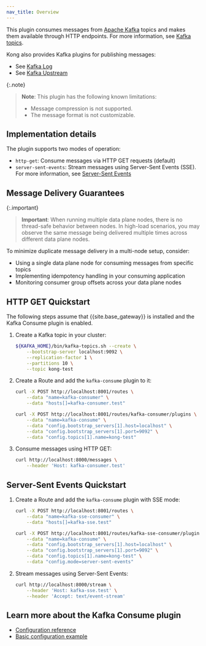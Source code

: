 ```yaml
---
nav_title: Overview
---
```


This plugin consumes messages from [Apache Kafka](https://kafka.apache.org/) topics and makes them available through HTTP endpoints.
For more information, see [Kafka topics](https://kafka.apache.org/documentation/#intro_concepts_and_terms).

Kong also provides Kafka plugins for publishing messages:
* See [Kafka Log](/hub/kong-inc/kafka-log/)
* See [Kafka Upstream](/hub/kong-inc/kafka-upstream/)

{:.note}
> **Note**: This plugin has the following known limitations:
> * Message compression is not supported.
> * The message format is not customizable.

## Implementation details

The plugin supports two modes of operation:
* `http-get`: Consume messages via HTTP GET requests (default)
* `server-sent-events`: Stream messages using Server-Sent Events (SSE). For more information, see [Server-Sent Events](https://developer.mozilla.org/en-US/docs/Web/API/Server-sent_events)

## Message Delivery Guarantees

{:.important}
> **Important**: When running multiple data plane nodes, there is no thread-safe behavior between nodes. In high-load scenarios, you may observe the same message being delivered multiple times across different data plane nodes.

To minimize duplicate message delivery in a multi-node setup, consider:
* Using a single data plane node for consuming messages from specific topics
* Implementing idempotency handling in your consuming application
* Monitoring consumer group offsets across your data plane nodes

## HTTP GET Quickstart

The following steps assume that {{site.base_gateway}} is installed and the Kafka Consume plugin is enabled.

1. Create a Kafka topic in your cluster:

    ```bash
    ${KAFKA_HOME}/bin/kafka-topics.sh --create \
        --bootstrap-server localhost:9092 \
        --replication-factor 1 \
        --partitions 10 \
        --topic kong-test
    ```

2. Create a Route and add the `kafka-consume` plugin to it:

    ```bash
    curl -X POST http://localhost:8001/routes \
        --data "name=kafka-consumer" \
        --data "hosts[]=kafka-consumer.test"
    ```

    ```bash
    curl -X POST http://localhost:8001/routes/kafka-consumer/plugins \
        --data "name=kafka-consume" \
        --data "config.bootstrap_servers[1].host=localhost" \
        --data "config.bootstrap_servers[1].port=9092" \
        --data "config.topics[1].name=kong-test"
    ```

3. Consume messages using HTTP GET:

    ```bash
    curl http://localhost:8000/messages \
        --header 'Host: kafka-consumer.test'
    ```

## Server-Sent Events Quickstart

1. Create a Route and add the `kafka-consume` plugin with SSE mode:

    ```bash
    curl -X POST http://localhost:8001/routes \
        --data "name=kafka-sse-consumer" \
        --data "hosts[]=kafka-sse.test"
    ```

    ```bash
    curl -X POST http://localhost:8001/routes/kafka-sse-consumer/plugins \
        --data "name=kafka-consume" \
        --data "config.bootstrap_servers[1].host=localhost" \
        --data "config.bootstrap_servers[1].port=9092" \
        --data "config.topics[1].name=kong-test" \
        --data "config.mode=server-sent-events"
    ```

2. Stream messages using Server-Sent Events:

    ```bash
    curl http://localhost:8000/stream \
        --header 'Host: kafka-sse.test' \
        --header 'Accept: text/event-stream'
    ```

## Learn more about the Kafka Consume plugin

* [Configuration reference](/hub/kong-inc/kafka-consume/configuration/)
* [Basic configuration example](/hub/kong-inc/kafka-consume/how-to/basic-example/)

